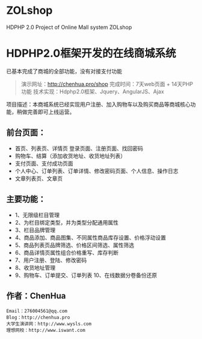 # ZOLshop
HDPHP 2.0 Project of Online Mall system ZOLshop

# HDPHP2.0框架开发的在线商城系统
已基本完成了商城的全部功能，没有对接支付功能

> 演示网址：http://chenhua.pro/shop 
> 完成时间：7天web页面 + 14天PHP功能
> 技术实现：Hdphp2.0框架、Jquery、AngularJS、Ajax

项目描述：本商城系统已经实现用户注册、加入购物车以及购买商品等商城核心功能，稍做完善即可上线运营。


## 前台页面：

 - 首页、列表页、详情页 登录页面、注册页面、找回密码
 - 购物车、结算（添加收货地址、收货地址列表）
 - 支付页面、支付成功页面
 - 个人中心、订单列表、订单详情、修改密码页面、个人信息、操作日志
 - 文章列表页、文章页

## 主要功能：

 - 1、无限级栏目管理 
 - 2、为栏目绑定类型，并为类型分配通用属性 
 - 3、栏目品牌管理
 - 4、商品添加、商品图集、不同属性商品库存设置、价格浮动设置
 - 5、商品列表页品牌筛选、价格区间筛选、属性筛选
 - 6、商品详情页属性组合价格重写、库存判断
 - 7、用户注册、登陆、修改密码 
 - 8、收货地址管理
 - 9、购物车、订单提交、订单列表 10、在线数据分卷备份还原

## 作者：ChenHua

    Email：276004561@qq.com
    Blog：http://chenhua.pro
    大学生演讲网：http://www.wysls.com
    理想网校：http://www.iswant.com

